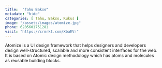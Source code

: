 ```yaml
---
title:  "Tahu Bakxo"
metadate: "hide"
categories: [ Tahu, Bakso, Kukus ]
image: "/assets/images/atomize.jpg"
phone: 6285601751281
visit: "https://crmrkt.com/XbaEVr"
---
```

Atomize is a UI design framework that helps designers and developers design well-structured, scalable and more consistent interfaces for the web. It is based on Atomic design methodology which has atoms and molecules as reusable building blocks.
